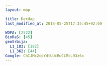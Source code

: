 ```yaml
---
layout: map

title: Đerdap
last_modified_at: 2018-05-25T17:35:45+02:00

WDPA: [2522]
BioRaS: [45]
geoSrbija:
  L1_183: [182]
  L1_362: [44]
Google: ChIJMx2coYdtUUcRwCLMcL93z6c
---
```

